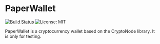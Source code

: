 # PaperWallet
[![Build Status](https://travis-ci.org/scalahub/PaperWallet.svg?branch=master)](https://travis-ci.org/scalahub/PaperWallet)
![License: MIT](https://img.shields.io/badge/License-MIT-blue.svg)

PaperWallet is a cryptocurrency wallet based on the CryptoNode library. It is only for testing.

